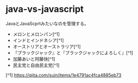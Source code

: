 # java-vs-javascript

JavaとJavaScprtみたいなのを管理する。

- メロンとメロンパン[^1]
- インドとインドネシア[^1]
- オーストリアとオーストラリア[^1]
- 『ブラックジャック』と『ブラックジャックによろしく』[^1]
- 加藤あいと阿藤快[^1]
- 民主党と自由民主党[^1]


[^1] https://qiita.com/suin/items/1e4791ac4fca4885eb73
